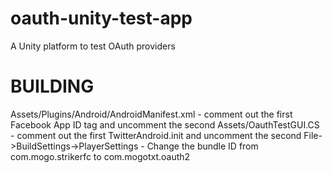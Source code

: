oauth-unity-test-app
====================

A Unity platform to test OAuth providers

BUILDING
========
Assets/Plugins/Android/AndroidManifest.xml - comment out the first Facebook App ID tag and uncomment the second
Assets/OauthTestGUI.CS - comment out the first TwitterAndroid.init and uncomment the second
File->BuildSettings->PlayerSettings - Change the bundle ID from com.mogo.strikerfc to com.mogotxt.oauth2
